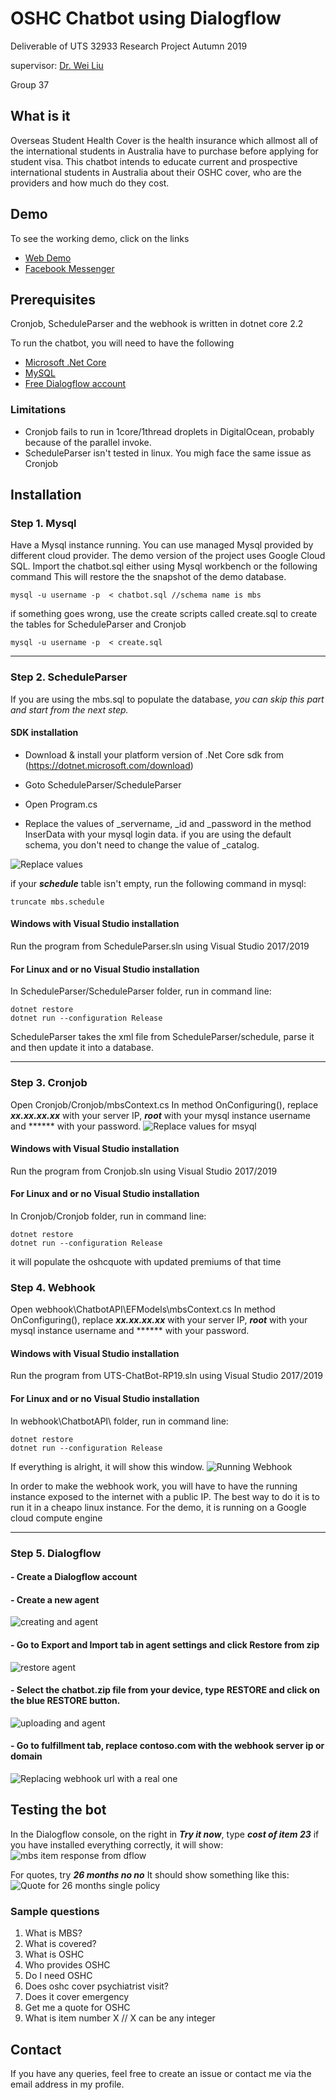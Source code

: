 ﻿
# OSHC Chatbot using Dialogflow

Deliverable of UTS 32933 Research Project Autumn 2019

supervisor: [Dr. Wei Liu](https://www.uts.edu.au/staff/wei.liu)

Group 37

## What is it

Overseas Student Health Cover is the health insurance which allmost all of the international students in Australia have to purchase before applying for student visa. 
This chatbot intends to educate current and prospective international students in Australia about their OSHC cover, who are the providers and how much do they cost.

## Demo
To see the working demo, click on the links
- <a href="https://bot.dialogflow.com/oshcme" target="_blank">Web Demo</a>
- <a href="https://m.me/322067718473863" target="_blank">Facebook Messenger</a>

## Prerequisites

Cronjob, ScheduleParser and the webhook is written in dotnet core 2.2

To run the chatbot, you will need to have the following

 - [Microsoft .Net Core](https://dotnet.microsoft.com/download)
 - [MySQL](https://dev.mysql.com/downloads/mysql/)
 - [Free Dialogflow account](https://console.dialogflow.com)
### Limitations
- Cronjob fails to run in 1core/1thread droplets in DigitalOcean, probably because of the parallel invoke.
- ScheduleParser isn't tested in linux. You migh face the same issue as Cronjob

## Installation

###  Step 1. Mysql


Have a Mysql instance running. You can use managed Mysql provided by different cloud provider. The demo version of the project uses Google Cloud SQL.
Import the chatbot.sql either using Mysql workbench or the following command
This will restore the the snapshot of the demo database.
```
mysql -u username -p  < chatbot.sql //schema name is mbs
```

if something goes wrong, use the create scripts called create.sql to create the tables for ScheduleParser and Cronjob
```
mysql -u username -p  < create.sql
```
___

### Step 2. ScheduleParser

If you are using the mbs.sql to populate the database, *you can skip this part and start from the next step.*
#### SDK installation
- Download & install your platform version of .Net Core sdk from (https://dotnet.microsoft.com/download)

- Goto ScheduleParser/ScheduleParser
- Open Program.cs
- Replace the values of _servername, _id and _password in the method InserData with your mysql login data.
if you are using the default schema, you don't need to change the value of _catalog.

![Replace values](https://i.imgur.com/q2ohZAb.png)

if your ***schedule*** table isn't empty, run the following command in mysql:
```
truncate mbs.schedule
```
#### Windows with Visual Studio installation
Run the program from ScheduleParser.sln using Visual Studio 2017/2019

#### For Linux and or no Visual Studio installation
In ScheduleParser/ScheduleParser folder,
run in command line:
```
dotnet restore
dotnet run --configuration Release
```
ScheduleParser takes the xml file from ScheduleParser/schedule, parse it and then update it into a database.

-----
### Step 3. Cronjob

Open Cronjob/Cronjob/mbsContext.cs
In method OnConfiguring(),
replace ***xx.xx.xx.xx*** with your server IP, ***root*** with your mysql instance username and ****** with your password.
![Replace values for msyql](https://i.imgur.com/PjOxLg7.png)

#### Windows with Visual Studio installation
Run the program from Cronjob.sln using Visual Studio 2017/2019

#### For Linux and or no Visual Studio installation
In Cronjob/Cronjob folder,
run in command line:
```
dotnet restore
dotnet run --configuration Release
```
it will populate the oshcquote with updated premiums of that time

### Step 4. Webhook
Open webhook\ChatbotAPI\EFModels\mbsContext.cs
In method OnConfiguring(),
replace ***xx.xx.xx.xx*** with your server IP, ***root*** with your mysql instance username and ****** with your password.
#### Windows with Visual Studio installation
Run the program from UTS-ChatBot-RP19.sln using Visual Studio 2017/2019

#### For Linux and or no Visual Studio installation
In webhook\ChatbotAPI\ folder,
run in command line:
```
dotnet restore
dotnet run --configuration Release
```
If everything is alright, it will show this window.
![Running Webhook](https://i.imgur.com/4cNonOI.jpg)

In order to make the webhook work, you will have to have the running instance exposed to the internet with a public IP. The best way to do it is to run it in a cheapo linux instance. For the demo, it is running on a Google cloud compute engine
___
### Step 5. Dialogflow

#### - Create a Dialogflow account
#### - Create a new agent
![creating and agent](https://i.imgur.com/6TtruC2.png)



#### - Go to Export and Import tab in agent settings and click Restore from zip


![restore agent](https://i.imgur.com/Esq0Ouc.png)

#### - Select the chatbot.zip file from your device, type RESTORE and click on the blue RESTORE button.
![uploading and agent](https://i.imgur.com/JR75xVP.png)

#### - Go to fulfillment tab, replace contoso.com with the webhook server ip or domain
![Replacing webhook url with a real one](https://i.imgur.com/GFOlO9c.png)

## Testing the bot

In the Dialogflow console, on the right in ***Try it now***, type
***cost of item 23***
if you have installed everything correctly, it will show:
![mbs item response from dflow](https://i.imgur.com/bVsHWR4.png)

For quotes, try
***26 months no no***
It should show something like this:
![Quote for 26 months single policy](https://i.imgur.com/9xiHap3.png)

### Sample questions

 1. What is MBS?
 2. What is covered?
 3. What is OSHC
 4. Who provides OSHC
 5. Do I need OSHC
 6. Does oshc cover psychiatrist visit?
 7. Does it cover emergency
 8. Get me a quote for OSHC
 9. What is item number X // X can be any integer

## Contact 

If you have any queries, feel free to create an issue or contact me via the email address in my profile.
